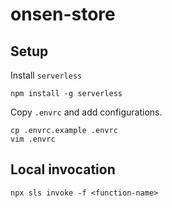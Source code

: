 # onsen-store

## Setup
Install `serverless`

```shell
npm install -g serverless
```

Copy `.envrc` and add configurations.

```shell
cp .envrc.example .envrc
vim .envrc
```

## Local invocation

```shell
npx sls invoke -f <function-name>
```
